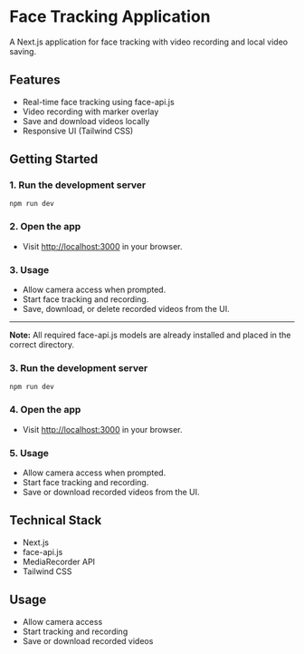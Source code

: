 # Face Tracking Application

A Next.js application for face tracking with video recording and local video saving.

## Features
- Real-time face tracking using face-api.js
- Video recording with marker overlay
- Save and download videos locally
- Responsive UI (Tailwind CSS)

## Getting Started

### 1. Run the development server
```
npm run dev
```

### 2. Open the app
- Visit [http://localhost:3000](http://localhost:3000) in your browser.

### 3. Usage
- Allow camera access when prompted.
- Start face tracking and recording.
- Save, download, or delete recorded videos from the UI.

---

**Note:** All required face-api.js models are already installed and placed in the correct directory.

### 3. Run the development server
```
npm run dev
```

### 4. Open the app
- Visit [http://localhost:3000](http://localhost:3000) in your browser.

### 5. Usage
- Allow camera access when prompted.
- Start face tracking and recording.
- Save or download recorded videos from the UI.

## Technical Stack
- Next.js
- face-api.js
- MediaRecorder API
- Tailwind CSS

## Usage
- Allow camera access
- Start tracking and recording
- Save or download recorded videos
